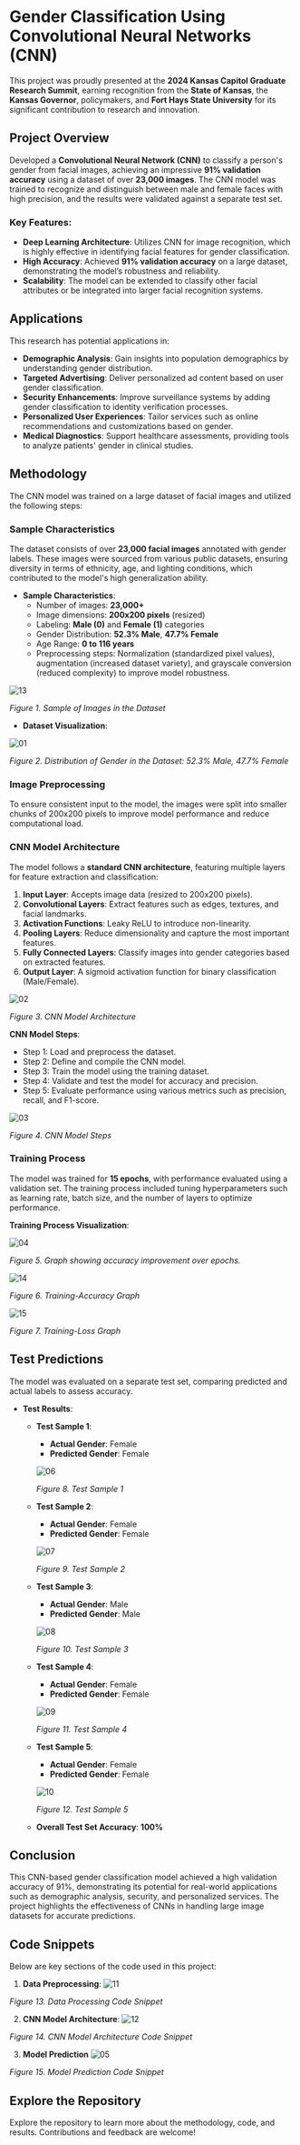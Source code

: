 # Gender Classification Using Convolutional Neural Networks (CNN)

This project was proudly presented at the **2024 Kansas Capitol Graduate Research Summit**, earning recognition from the **State of Kansas**, the **Kansas Governor**, policymakers, and **Fort Hays State University** for its significant contribution to research and innovation.

## Project Overview
Developed a **Convolutional Neural Network (CNN)** to classify a person's gender from facial images, achieving an impressive **91% validation accuracy** using a dataset of over **23,000 images**. The CNN model was trained to recognize and distinguish between male and female faces with high precision, and the results were validated against a separate test set.

### Key Features:
- **Deep Learning Architecture**: Utilizes CNN for image recognition, which is highly effective in identifying facial features for gender classification.
- **High Accuracy**: Achieved **91% validation accuracy** on a large dataset, demonstrating the model’s robustness and reliability.
- **Scalability**: The model can be extended to classify other facial attributes or be integrated into larger facial recognition systems.

## Applications
This research has potential applications in:  
- **Demographic Analysis**: Gain insights into population demographics by understanding gender distribution.
- **Targeted Advertising**: Deliver personalized ad content based on user gender classification.
- **Security Enhancements**: Improve surveillance systems by adding gender classification to identity verification processes.
- **Personalized User Experiences**: Tailor services such as online recommendations and customizations based on gender.
- **Medical Diagnostics**: Support healthcare assessments, providing tools to analyze patients' gender in clinical studies.

## Methodology
The CNN model was trained on a large dataset of facial images and utilized the following steps:

### Sample Characteristics
The dataset consists of over **23,000 facial images** annotated with gender labels. These images were sourced from various public datasets, ensuring diversity in terms of ethnicity, age, and lighting conditions, which contributed to the model's high generalization ability.

- **Sample Characteristics**:
  - Number of images: **23,000+**
  - Image dimensions: **200x200 pixels** (resized)
  - Labeling: **Male (0)** and **Female (1)** categories
  - Gender Distribution: **52.3% Male**, **47.7% Female**
  - Age Range: **0 to 116 years**
  - Preprocessing steps: Normalization (standardized pixel values), augmentation (increased dataset variety), and grayscale conversion (reduced complexity) to improve model robustness.

![13](https://github.com/user-attachments/assets/b9b9e41a-f584-463e-a2c9-5f5919934f88)

*Figure 1. Sample of Images in the Dataset* 

- **Dataset Visualization**:  

![01](https://github.com/user-attachments/assets/67ad342a-48e4-4c19-a6d3-7d719020d45f)

*Figure 2. Distribution of Gender in the Dataset: 52.3% Male, 47.7% Female* 

### Image Preprocessing
To ensure consistent input to the model, the images were split into smaller chunks of 200x200 pixels to improve model performance and reduce computational load.

### CNN Model Architecture
The model follows a **standard CNN architecture**, featuring multiple layers for feature extraction and classification:

1. **Input Layer**: Accepts image data (resized to 200x200 pixels).
2. **Convolutional Layers**: Extract features such as edges, textures, and facial landmarks.
3. **Activation Functions**: Leaky ReLU to introduce non-linearity.
4. **Pooling Layers**: Reduce dimensionality and capture the most important features.
5. **Fully Connected Layers**: Classify images into gender categories based on extracted features.
6. **Output Layer**: A sigmoid activation function for binary classification (Male/Female).

![02](https://github.com/user-attachments/assets/d43482d5-fcab-4f8c-909a-a93fe52104d4)

*Figure 3. CNN Model Architecture* 

**CNN Model Steps**:
- Step 1: Load and preprocess the dataset.
- Step 2: Define and compile the CNN model.
- Step 3: Train the model using the training dataset.
- Step 4: Validate and test the model for accuracy and precision.
- Step 5: Evaluate performance using various metrics such as precision, recall, and F1-score.

![03](https://github.com/user-attachments/assets/b8bed775-ffcd-4adf-b5da-988fb4ef4597)

*Figure 4. CNN Model Steps* 

### Training Process
The model was trained for **15 epochs**, with performance evaluated using a validation set. The training process included tuning hyperparameters such as learning rate, batch size, and the number of layers to optimize performance.

**Training Process Visualization**:  

![04](https://github.com/user-attachments/assets/bbdd0da3-b905-4951-aba3-d4712718017f)

*Figure 5. Graph showing accuracy improvement over epochs.*

![14](https://github.com/user-attachments/assets/00f0091f-0bf3-4baf-b7f0-39c1eeca16e8)

*Figure 6. Training-Accuracy Graph*

![15](https://github.com/user-attachments/assets/72b701de-b1e3-45bd-a789-b2418942116b)

*Figure 7. Training-Loss Graph*

## Test Predictions
The model was evaluated on a separate test set, comparing predicted and actual labels to assess accuracy.

- **Test Results**:
    - **Test Sample 1**:
      - **Actual Gender**: Female
      - **Predicted Gender**: Female  
 
      ![06](https://github.com/user-attachments/assets/fcfb9eee-e4d4-4326-92bd-fa5997ee914a)  

      *Figure 8. Test Sample 1*

    - **Test Sample 2**:
      - **Actual Gender**: Female
      - **Predicted Gender**: Female  

      ![07](https://github.com/user-attachments/assets/6146f90c-f789-4552-9cf1-72649a813789)

      *Figure 9. Test Sample 2*

    - **Test Sample 3**:
      - **Actual Gender**: Male
      - **Predicted Gender**: Male  

      ![08](https://github.com/user-attachments/assets/b2e9e653-c0af-4f6b-a5bc-3273f253282f)

      *Figure 10. Test Sample 3*

    - **Test Sample 4**:
      - **Actual Gender**: Female
      - **Predicted Gender**: Female  

      ![09](https://github.com/user-attachments/assets/aee4455f-f682-457a-b546-105c46cb667c)

      *Figure 11. Test Sample 4*

    - **Test Sample 5**:
      - **Actual Gender**: Female
      - **Predicted Gender**: Female  

      ![10](https://github.com/user-attachments/assets/970408c4-22d2-44b1-a561-4a8e820fddfe)

      *Figure 12. Test Sample 5*

    - **Overall Test Set Accuracy**: **100%**

## Conclusion
This CNN-based gender classification model achieved a high validation accuracy of 91%, demonstrating its potential for real-world applications such as demographic analysis, security, and personalized services. The project highlights the effectiveness of CNNs in handling large image datasets for accurate predictions.

## Code Snippets
Below are key sections of the code used in this project:

1. **Data Preprocessing**:
![11](https://github.com/user-attachments/assets/f3cdf9d6-7e92-4523-bf4b-a603b4cdf833)

*Figure 13. Data Processing Code Snippet*

2. **CNN Model Architecture**:
![12](https://github.com/user-attachments/assets/bd4bd766-520d-4824-ae4d-dc5f8c7200dd)

*Figure 14. CNN Model Architecture Code Snippet*

3. **Model Prediction**
![05](https://github.com/user-attachments/assets/40fbf849-917c-4ab3-91a0-ded2399df663)

*Figure 15. Model Prediction Code Snippet*

## Explore the Repository
Explore the repository to learn more about the methodology, code, and results. Contributions and feedback are welcome!
